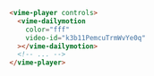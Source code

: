 ```html {2-5} title="example.html"
<vime-player controls>
  <vime-dailymotion
    color="fff"
    video-id="k3b11PemcuTrmWvYe0q"
  ></vime-dailymotion>
  <!-- ... -->
</vime-player>
```
